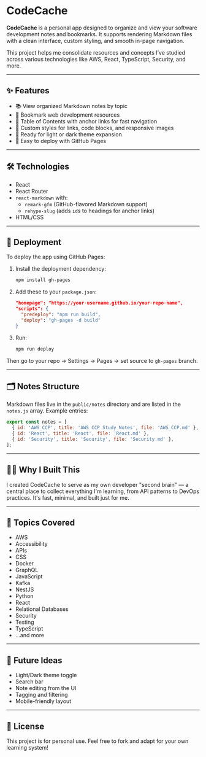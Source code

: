 # CodeCache

**CodeCache** is a personal app designed to organize and view your software development notes and bookmarks. It supports rendering Markdown files with a clean interface, custom styling, and smooth in-page navigation.

This project helps me consolidate resources and concepts I’ve studied across various technologies like AWS, React, TypeScript, Security, and more.

---

## ✨ Features

- 📚 View organized Markdown notes by topic
- 🔖 Bookmark web development resources
- 🧭 Table of Contents with anchor links for fast navigation
- 🎨 Custom styles for links, code blocks, and responsive images
- 🌙 Ready for light or dark theme expansion
- 🚀 Easy to deploy with GitHub Pages

---

## 🛠️ Technologies

- React
- React Router
- `react-markdown` with:
  - `remark-gfm` (GitHub-flavored Markdown support)
  - `rehype-slug` (adds `id`s to headings for anchor links)
- HTML/CSS

---

## 🚀 Deployment

To deploy the app using GitHub Pages:

1. Install the deployment dependency:
   ```bash
   npm install gh-pages
   ```

2. Add these to your `package.json`:

   ```json
   "homepage": "https://your-username.github.io/your-repo-name",
   "scripts": {
     "predeploy": "npm run build",
     "deploy": "gh-pages -d build"
   }
   ```

3. Run:
   ```bash
   npm run deploy
   ```

Then go to your repo → Settings → Pages → set source to `gh-pages` branch.

---

## 🗂️ Notes Structure

Markdown files live in the `public/notes` directory and are listed in the `notes.js` array. Example entries:

```js
export const notes = [
  { id: 'AWS_CCP', title: 'AWS CCP Study Notes', file: 'AWS_CCP.md' },
  { id: 'React', title: 'React', file: 'React.md' },
  { id: 'Security', title: 'Security', file: 'Security.md' },
];
```

---

## 🙋‍♀️ Why I Built This

I created CodeCache to serve as my own developer "second brain" — a central place to collect everything I'm learning, from API patterns to DevOps practices. It's fast, minimal, and built just for me.

---

## 🧠 Topics Covered

- AWS
- Accessibility
- APIs
- CSS
- Docker
- GraphQL
- JavaScript
- Kafka
- NestJS
- Python
- React
- Relational Databases
- Security
- Testing
- TypeScript
- ...and more

---

## 🧪 Future Ideas

- Light/Dark theme toggle
- Search bar
- Note editing from the UI
- Tagging and filtering
- Mobile-friendly layout

---

## 📎 License

This project is for personal use. Feel free to fork and adapt for your own learning system!
